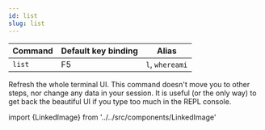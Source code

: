 ```yaml
---
id: list
slug: list
---
```


| Command | Default key binding | Alias |
| ------- | ------------------- | ----- |
| `list` | F5 | `l`, `whereami` |

Refresh the whole terminal UI. This command doesn't move you to other steps, nor change any data in your session. It is useful (or the only way) to get back the beautiful UI if you type too much in the REPL console.

import {LinkedImage} from '../../src/components/LinkedImage'
<LinkedImage link="/img/commands/list.gif" alt="List example"/>
